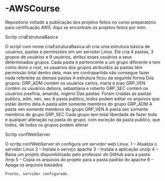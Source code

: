# -AWSCourse
Repositorio voltado a publicação dos projetos feitos no curso preparatório para certificação AWS.
Aqui se encontram os projetos feitos por mim. 

Scritp criaEstruturaBasica

O script com nome criaEstruturaBasica.sh cria uma estrutura básica de usuários, pastas e permissões em um servidor Linux.
Ele cria 4 pastas, 3 grupos de usuários e 9 usuários, atribui esses usuários a seus determinados grupos. Cada pasta é pertencente a um grupo diferente e tem como dono o root, os usuários dos grupos atribuídos as pastas têm permissão total dentro dela, mas em contrapartida não consegue fazer nada referente as demais pastas 
A estrutura ficou da seguinte forma 
	Dos grupos: 
		GRP_ADM contém os usuários carlos, maria e joao
		GRP_VEN contém os usuários debora, sebastiana e roberto
GRP_SEC contém os usuários josefina, amanda, rogerio
	Das pastas: 
		Foram criadas as pastas publico, adm, ven, sec
		A pasta publico, todos podem editar os arquivos que estão dentro dela
		A pasta adm somente membros do grupo GRP_ADM
A pasta ven somente membros do grupo GRP_VEN
A pasta sec somente membros do grupo GRP_SEC
Cada grupo tem total liberdade de fazer toda e qualquer alteração na pasta do grupo, com exceção da pasta publico, que todos, de todos os grupos podem alterar

Scritp confWebServer
	
O scritp confWebServer.sh configura um servidor web Linux.
	1 – Atualiza o servidor Linux
	2 – Instala o serviço apache
	3 – Instala a aplicação unzip
	4 – Baixa um projeto disponibilizado pelo professor do GitHub para a pasta /tmp
	5 – Copia os arquivos do projeto para a pasta padrão do apache 
	6 – Apaga os arquivos baixados
		
	Pronto, servidor configurado.
